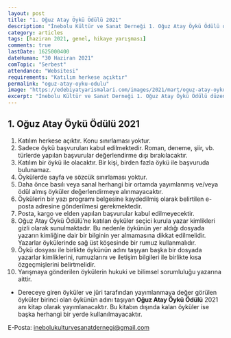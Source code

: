 ```yaml
---
layout: post
title: "1. Oğuz Atay Öykü Ödülü 2021"
description: "İnebolu Kültür ve Sanat Derneği 1. Oğuz Atay Öykü Ödülü düzenliyor."
category: articles
tags: [haziran 2021, genel, hikaye yarışması]
comments: true
lastDate: 1625000400    
dateHuman: "30 Haziran 2021"
comTopic: "Serbest"
attendance: "Websitesi"
requirements: "Katılım herkese açıktır"
permalink: "oguz-atay-oyku-odulu"
image: "https://edebiyatyarismalari.com/images/2021/mart/oguz-atay-oyku-odulu.jpg"
excerpt: "İnebolu Kültür ve Sanat Derneği 1. Oğuz Atay Öykü Ödülü düzenliyor."
---
```


## 1. Oğuz Atay Öykü Ödülü 2021
1. Katılım herkese açıktır. Konu sınırlaması yoktur.
2. Sadece öykü başvuruları kabul edilmektedir. Roman, deneme, şiir, vb. türlerde yapılan başvurular değerlendirme dışı bırakılacaktır.
3. Katılım bir öykü ile olacaktır. Bir kişi, birden fazla öykü ile başvuruda bulunamaz.
4. Öykülerde sayfa ve sözcük sınırlaması yoktur.
5. Daha önce basılı veya sanal herhangi bir ortamda yayımlanmış ve/veya ödül almış öyküler değerlendirmeye alınmayacaktır.
6. Öykülerin bir yazı programı belgesine kaydedilmiş olarak belirtilen e-posta adresine gönderilmesi gerekmektedir.
7. Posta, kargo ve elden yapılan başvurular kabul edilmeyecektir.
8. Oğuz Atay Öykü Ödülü’ne katılan öyküler seçici kurula yazar kimlikleri gizli olarak sunulmaktadır. Bu nedenle öykünün yer aldığı dosyada yazarın kimliğine dair bir bilginin yer almamasına dikkat edilmelidir. Yazarlar öykülerinde sağ üst köşesinde bir rumuz kullanmalıdır.
9. Öykü dosyası ile birlikte öykünün adını taşıyan başka bir dosyada yazarlar kimliklerini, rumuzlarını ve iletişim bilgileri ile birlikte kısa özgeçmişlerini belirtmelidir.
10. Yarışmaya gönderilen öykülerin hukuki ve bilimsel sorumluluğu yazarına aittir.
- Dereceye giren öyküler ve jüri tarafından yayımlanmaya değer görülen öyküler birinci olan öykünün adını taşıyan **Oğuz Atay Öykü Ödülü** 2021 anı kitap olarak yayımlanacaktır. Bu kitabın dışında kalan öyküler ise başka herhangi bir yerde kullanılmayacaktır.

E-Posta: inebolukulturvesanatdernegi@gmail.com